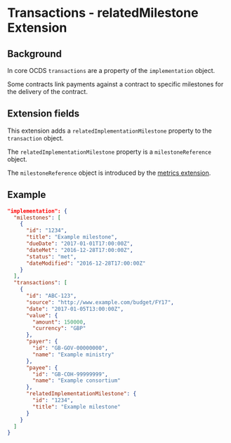 # Transactions - relatedMilestone Extension

## Background

In core OCDS ```transactions``` are a property of the ```implementation``` object.

Some contracts link payments against a contract to specific milestones for the delivery of the contract.

## Extension fields

This extension adds a ```relatedImplementationMilestone``` property to the ```transaction``` object.

The ```relatedImplementationMilestone``` property is a ```milestoneReference``` object.

The ```milestoneReference``` object is introduced by the [metrics extension](https://github.com/open-contracting/ocds_metrics_extension).

## Example

```json
"implementation": {
  "milestones": [
    {
      "id": "1234",
      "title": "Example milestone",
      "dueDate": "2017-01-01T17:00:00Z",
      "dateMet": "2016-12-28T17:00:00Z",
      "status": "met",
      "dateModified": "2016-12-28T17:00:00Z"
    }
  ],
  "transactions": [
    {
      "id": "ABC-123",
      "source": "http://www.example.com/budget/FY17",
      "date": "2017-01-05T13:00:00Z",
      "value": {
        "amount": 150000,
        "currency": "GBP"
      },
      "payer": {
        "id": "GB-GOV-00000000",
        "name": "Example ministry"
      },
      "payee": {
        "id": "GB-COH-99999999",
        "name": "Example consortium"
      },
      "relatedImplementationMilestone": {
        "id": "1234",
        "title": "Example milestone"
      }
    }
  ]
}
```

